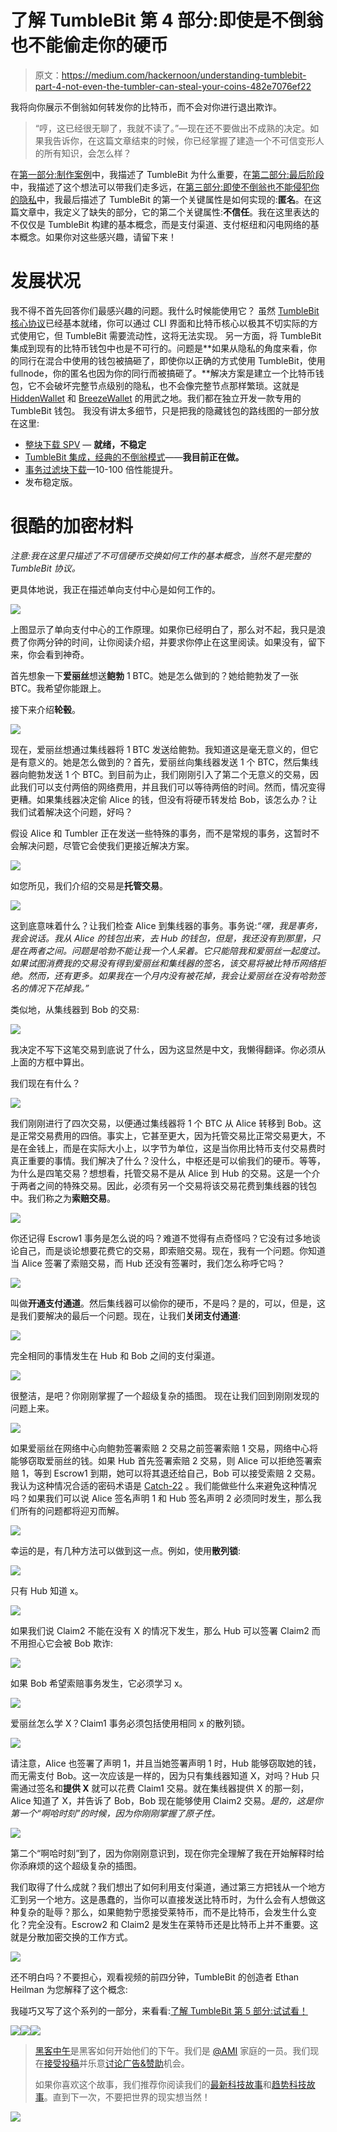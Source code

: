 # 了解 TumbleBit 第 4 部分:即使是不倒翁也不能偷走你的硬币

> 原文：<https://medium.com/hackernoon/understanding-tumblebit-part-4-not-even-the-tumbler-can-steal-your-coins-482e7076ef22>

我将向你展示不倒翁如何转发你的比特币，而不会对你进行退出欺诈。

> “哼，这已经很无聊了，我就不读了。”—现在还不要做出不成熟的决定。如果我告诉你，在这篇文章结束的时候，你已经掌握了建造一个不可信变形人的所有知识，会怎么样？

在[第一部分:制作案例](https://hackernoon.com/understanding-tumblebit-part-1-making-the-case-823d786113f3)中，我描述了 TumbleBit 为什么重要，在[第二部分:最后阶段](https://hackernoon.com/understanding-tumblebit-part-2-the-endgame-instant-anonymous-scaleable-payment-system-on-top-479e7eb9ca24)中，我描述了这个想法可以带我们走多远，在[第三部分:即使不倒翁也不能侵犯你的隐私](https://hackernoon.com/understanding-tumblebit-part-3-not-even-the-tumbler-can-breach-your-privacy-how-8d49d89e3a0d)中，我最后描述了 TumbleBit 的第一个关键属性是如何实现的:**匿名**。在这篇文章中，我定义了缺失的部分，它的第二个关键属性:**不信任**。我在这里表达的不仅仅是 TumbleBit 构建的基本概念，而是支付渠道、支付枢纽和闪电网络的基本概念。如果你对这些感兴趣，请留下来！

# 发展状况

我不得不首先回答你们最感兴趣的问题。我什么时候能使用它？
虽然 [TumbleBit 核心协议](https://github.com/NTumbleBit/NTumbleBit)已经基本就绪，你可以通过 CLI 界面和比特币核心以极其不切实际的方式使用它，但 TumbleBit 需要流动性，这将无法实现。
另一方面，将 TumbleBit 集成到现有的比特币钱包中也是不可行的。问题是**如果从隐私的角度来看，你的同行在混合中使用的钱包被搞砸了，即使你以正确的方式使用 TumbleBit，使用 fullnode，你的匿名也因为你的同行而被搞砸了。**解决方案是建立一个比特币钱包，它不会破坏完整节点级别的隐私，也不会像完整节点那样繁琐。这就是 [HiddenWallet](https://hackernoon.com/introducing-hiddenwallet-full-block-spv-tumblebit-wallet-testing-release-1054a15a9bb1) 和 [BreezeWallet](https://github.com/stratisproject/Breeze) 的用武之地。我们都在独立开发一款专用的 TumbleBit 钱包。
我没有讲太多细节，只是把我的隐藏钱包的路线图的一部分放在这里:

*   [整块下载 SPV](/@nopara73/bitcoin-privacy-landscape-in-2017-zero-to-hero-guidelines-and-research-a10d30f1e034) — **就绪，不稳定**
*   [TumbleBit 集成，经典的不倒翁模式](https://hackernoon.com/understanding-tumblebit-part-1-making-the-case-823d786113f3)——**我目前正在做。**
*   [事务过滤块下载](/@nopara73/full-node-level-privacy-even-for-mobile-wallets-transaction-filtered-full-block-downloading-wallet-16ef1847c21)—10-100 倍性能提升。
*   发布稳定版。

# 很酷的加密材料

*注意:我在这里只描述了不可信硬币交换如何工作的基本概念，当然不是完整的 TumbleBit 协议。*

更具体地说，我正在描述单向支付中心是如何工作的。

![](img/e2709d85d85e5e5fd4b019c1102d02ec.png)

上图显示了单向支付中心的工作原理。如果你已经明白了，那么对不起，我只是浪费了你两分钟的时间，让你阅读介绍，并要求你停止在这里阅读。如果没有，留下来，你会看到神奇。

首先想象一下**爱丽丝**想送**鲍勃** 1 BTC。她是怎么做到的？她给鲍勃发了一张 BTC。我希望你能跟上。

接下来介绍**轮毂**。

![](img/804c9eaa42424bbbfe42e746714e503d.png)

现在，爱丽丝想通过集线器将 1 BTC 发送给鲍勃。我知道这是毫无意义的，但它是有意义的。她是怎么做到的？首先，爱丽丝向集线器发送 1 个 BTC，然后集线器向鲍勃发送 1 个 BTC。到目前为止，我们刚刚引入了第二个无意义的交易，因此我们可以支付两倍的网络费用，并且我们可以等待两倍的时间。然而，情况变得更糟。如果集线器决定偷 Alice 的钱，但没有将硬币转发给 Bob，该怎么办？让我们试着解决这个问题，好吗？

假设 Alice 和 Tumbler 正在发送一些特殊的事务，而不是常规的事务，这暂时不会解决问题，尽管它会使我们更接近解决方案。

![](img/6c42398010b4fc7cd8522e9eff54ada5.png)

如您所见，我们介绍的交易是**托管交易**。

![](img/467e046ba066b4429717cdaff38b65c9.png)

这到底意味着什么？让我们检查 Alice 到集线器的事务。事务说:*“嘿，我是事务，我会说话。我从 Alice 的钱包出来，去 Hub 的钱包，但是，我还没有到那里，只是在两者之间。问题是哈勃不能让我一个人呆着。它只能陪我和爱丽丝一起度过。如果试图消费我的交易没有得到爱丽丝和集线器的签名，该交易将被比特币网络拒绝。然而，还有更多。如果我在一个月内没有被花掉，我会让爱丽丝在没有哈勃签名的情况下花掉我。”*

类似地，从集线器到 Bob 的交易:

![](img/2c872710e8b12fc387491aba318bcd96.png)

我决定不写下这笔交易到底说了什么，因为这显然是中文，我懒得翻译。你必须从上面的方框中算出。

我们现在有什么？

![](img/bcbfdb9b81e1e11dcdbf8e05d7a6cd9f.png)

我们刚刚进行了四次交易，以便通过集线器将 1 个 BTC 从 Alice 转移到 Bob。这是正常交易费用的四倍。事实上，它甚至更大，因为托管交易比正常交易更大，不是在金钱上，而是在实际大小上，以字节为单位，这是当你用比特币支付交易费时真正重要的事情。我们解决了什么？没什么，中枢还是可以偷我们的硬币。等等，为什么是四笔交易？想想看，托管交易不是从 Alice 到 Hub 的交易。这是一个介于两者之间的特殊交易。因此，必须有另一个交易将该交易花费到集线器的钱包中。我们称之为**索赔交易**。

![](img/3b752103667010c15cbfd57c7e4a5e55.png)

你还记得 Escrow1 事务是怎么说的吗？难道不觉得有点奇怪吗？它没有过多地谈论自己，而是谈论想要花费它的交易，即索赔交易。现在，我有一个问题。你知道当 Alice 签署了索赔交易，而 Hub 还没有签署时，我们怎么称呼它吗？

![](img/b93dfb49ccbf0d1dd1ad77919867d7be.png)

叫做**开通支付通道**。然后集线器可以偷你的硬币，不是吗？是的，可以，但是，这是我们要解决的最后一个问题。现在，让我们**关闭支付通道**:

![](img/1e958f6dcd9d5180938b0f7e68d950cf.png)

完全相同的事情发生在 Hub 和 Bob 之间的支付渠道。

![](img/89f423b8b83f0083b6ae79535d8d1318.png)

很整洁，是吧？你刚刚掌握了一个超级复杂的插图。
现在让我们回到刚刚发现的问题上来。

![](img/45b3279f776288343a7b186afa24fcbd.png)

如果爱丽丝在网络中心向鲍勃签署索赔 2 交易之前签署索赔 1 交易，网络中心将能够窃取爱丽丝的钱。如果 Hub 首先签署索赔 2 交易，则 Alice 可以拒绝签署索赔 1，等到 Escrow1 到期，她可以将其退还给自己，Bob 可以接受索赔 2 交易。我认为这种情况合适的密码术语是 [Catch-22](https://en.wikipedia.org/wiki/Catch-22_(logic)) 。我们能做些什么来避免这种情况吗？如果我们可以说 Alice 签名声明 1 和 Hub 签名声明 2 必须同时发生，那么我们所有的问题都将迎刃而解。

![](img/2f4b72b7006c4794aa8e2e3aa2094eec.png)

幸运的是，有几种方法可以做到这一点。例如，使用**散列锁**:

![](img/e103d962ff771e3a1ceff55ca3333bcc.png)

只有 Hub 知道 x。

![](img/51faed31bd5a37500e7ef37b6234deec.png)

如果我们说 Claim2 不能在没有 X 的情况下发生，那么 Hub 可以签署 Claim2 而不用担心它会被 Bob 欺诈:

![](img/cf443e770f730260bd21c8ece70dc577.png)

如果 Bob 希望索赔事务发生，它必须学习 x。

![](img/cb4376876e2dcf62c3c97dff5a093e39.png)

爱丽丝怎么学 X？Claim1 事务必须包括使用相同 x 的散列锁。

![](img/f0a8b946f07eb5d1f3a9f6b180d35c2f.png)

请注意，Alice 也签署了声明 1，并且当她签署声明 1 时，Hub 能够窃取她的钱，而无需支付 Bob。这一次应该是一样的，因为只有集线器知道 X，对吗？Hub 只需通过签名和**提供 X** 就可以花费 Claim1 交易。就在集线器提供 X 的那一刻，Alice 知道了 X，并告诉了 Bob，Bob 现在能够使用 Claim2 交易。*是的，这是你第一个“啊哈时刻”的时候，因为你刚刚掌握了原子性。*

![](img/e2709d85d85e5e5fd4b019c1102d02ec.png)

第二个“啊哈时刻”到了，因为你刚刚意识到，现在你完全理解了我在开始解释时给你添麻烦的这个超级复杂的插图。

我们取得了什么成就？我们想出了如何利用支付渠道，通过第三方把钱从一个地方汇到另一个地方。这是愚蠢的，当你可以直接发送比特币时，为什么会有人想做这种复杂的耻辱？那么，如果鲍勃宁愿接受莱特币，而不是比特币，会发生什么变化？完全没有。Escrow2 和 Claim2 是发生在莱特币还是比特币上并不重要。这就是分散加密交换的工作方式。

![](img/fd92a1e31496cb35a947bf83c6db1069.png)

还不明白吗？不要担心，观看视频的前四分钟，TumbleBit 的创造者 Ethan Heilman 为您解释了这个概念:

我碰巧又写了这个系列的一部分，来看看:[了解 TumbleBit 第 5 部分:试试看！](https://medium.com/p/65b7a8d21a96/edit)

[![](img/50ef4044ecd4e250b5d50f368b775d38.png)](http://bit.ly/HackernoonFB)[![](img/979d9a46439d5aebbdcdca574e21dc81.png)](https://goo.gl/k7XYbx)[![](img/2930ba6bd2c12218fdbbf7e02c8746ff.png)](https://goo.gl/4ofytp)

> [黑客中午](http://bit.ly/Hackernoon)是黑客如何开始他们的下午。我们是 [@AMI](http://bit.ly/atAMIatAMI) 家庭的一员。我们现在[接受投稿](http://bit.ly/hackernoonsubmission)并乐意[讨论广告&赞助](mailto:partners@amipublications.com)机会。
> 
> 如果你喜欢这个故事，我们推荐你阅读我们的[最新科技故事](http://bit.ly/hackernoonlatestt)和[趋势科技故事](https://hackernoon.com/trending)。直到下一次，不要把世界的现实想当然！

![](img/be0ca55ba73a573dce11effb2ee80d56.png)